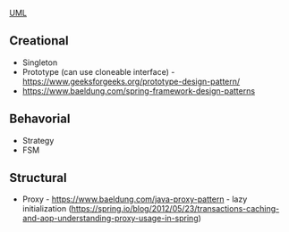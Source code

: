 [UML](../../../images/UML.PNG)
## Creational
- Singleton
- Prototype (can use cloneable interface) - https://www.geeksforgeeks.org/prototype-design-pattern/
- https://www.baeldung.com/spring-framework-design-patterns

## Behavorial
- Strategy
- FSM


## Structural
- Proxy - https://www.baeldung.com/java-proxy-pattern - lazy initialization
  (https://spring.io/blog/2012/05/23/transactions-caching-and-aop-understanding-proxy-usage-in-spring)
